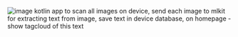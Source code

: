 ![image](https://github.com/user-attachments/assets/6a5e0948-b439-438e-a100-e7c33a1f5d2c)
kotlin app to scan all images on device, send each image to mlkit for extracting text from image, save text in device database, on homepage - show tagcloud of this text
